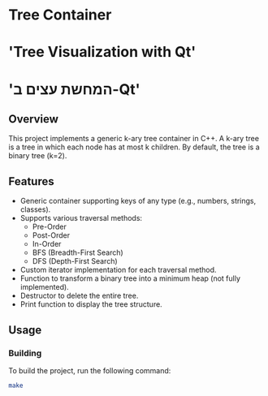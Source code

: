# Tree Container
# 'Tree Visualization with Qt'
# 'המחשת עצים ב-Qt'
## Overview

This project implements a generic k-ary tree container in C++. A k-ary tree is a tree in which each node has at most k children. By default, the tree is a binary tree (k=2).

## Features

- Generic container supporting keys of any type (e.g., numbers, strings, classes).
- Supports various traversal methods:
  - Pre-Order
  - Post-Order
  - In-Order
  - BFS (Breadth-First Search)
  - DFS (Depth-First Search)
- Custom iterator implementation for each traversal method.
- Function to transform a binary tree into a minimum heap (not fully implemented).
- Destructor to delete the entire tree.
- Print function to display the tree structure.

## Usage

### Building

To build the project, run the following command:

```bash
make
```
